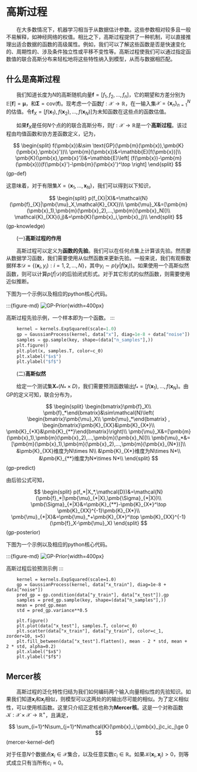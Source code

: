 # 高斯过程

&emsp;&emsp;在大多数情况下，机器学习相当于从数据估计参数。这些参数相对较多且一般不易解释，如神经网络的权值。相比之下，高斯过程提供了一种机制，可以直接推理出适合数据的函数的高级属性。例如，我们可以了解这些函数是否是快速变化的、周期性的、涉及条件独立性或平移不变性等。高斯过程使我们可以通过指定函数值的联合高斯分布来轻松地将这些特性纳入到模型，从而与数据相匹配。

## 什么是高斯过程

&emsp;&emsp;我们知道长度为$N$的高斯随机向量$\pmb{f}=[f_1,f_2,...,f_n]$，它的期望和方差分别为$\mathbb{E}[\pmb{f}]=\pmb{\mu}$，和$\pmb{\Sigma}=\text{cov}(\pmb{f})$。现考虑一个函数$f:\mathcal{X}\rightarrow\mathbb{R}$，在一输入集$\mathcal{X}=\{\pmb{x}_n\}_{n=1}^N$的估值。令$\pmb{f}_X=[f(\pmb{x}_1),f(\pmb{x}_2),...,f(\pmb{x}_N)]$为未知函数在这些点的函数估值。

&emsp;&emsp;如果$\pmb{f}_X$是任何$N$个点的的联合高斯分布，则$f:\mathcal{X}\rightarrow \mathbb{R}$是一个**高斯过程**。该过程由均值函数和协方差函数定义，记为，

$$
\begin{split}
f(\pmb{x})&\sim \text{GP}(\pmb{m}(\pmb{x}),\pmb{K}(\pmb{x},\pmb{x}'))\\
\pmb{m}(\pmb{x})&=\mathbb{E}[f(\pmb{x})]\\
\pmb{K}(\pmb{x},\pmb{x}'))&=\mathbb{E}\left[ (f(\pmb{x})-\pmb{m}(\pmb{x}))(f(\pmb{x}')-\pmb{m}(\pmb{x}')^\top \right]
\end{split}
$$(gp-def)

这意味着，对于有限集$X=\{\pmb{x}_1,...,\pmb{x}_N\}$，我们可以得到以下知识，

$$
\begin{split}
p(f_{X}|X)&=\mathcal{N}(\pmb{f}_{X}|\pmb{\mu}_X,\mathcal{K}_{XX})\\
\pmb{\mu}_X&=[\pmb{m}(\pmb{x}_1),\pmb{m}(\pmb{x}_2),...,\pmb{m}(\pmb{x}_N)]\\
\mathcal{K}_{XX}(i,j)&=\pmb{K}(\pmb{x}_i,\pmb{x}_j)\\
\end{split}
$$(gp-knowledge)






&emsp;&emsp;(一)**高斯过程的作用**

&emsp;&emsp;高斯过程可以定义为**函数的先验**。我们可以在任何点集上计算该先验。然而要从数据学习函数，我们需要使用从似然函数来更新先验。一般来说，我们有观察数据样本$\mathcal{D}=\{(\pmb{x}_i,y_i):i=1,2,...,N\}$，其中$y_i\sim p(y|f(\pmb{x}_i))$。如果使用一个高斯似然函数，则可以计算$p(f|\mathcal{D})$的后验闭式形式。对于其它形式的似然函数，则需要使用近似推断。

下图为一个示例以及相应的python核心代码。

:::{figure-md}
![GP-Prior](../img/gp-prior.png){width=400px}

高斯过程先验示例，一个样本即为一个函数。
:::

```python
    kernel = kernels.ExpSquared(scale=1.0)
    gp = GaussianProcess(kernel, data["x"], diag=1e-8 + data["noise"])
    samples = gp.sample(key, shape=(data["n_samples"],))
    plt.figure()
    plt.plot(x, samples.T, color=c_0)
    plt.xlabel("$x$")
    plt.ylabel("$f$")
```

&emsp;&emsp;(二)**高斯似然**

&emsp;&emsp;给定一个测试集$\pmb{X}_*(N_*\times D)$，我们需要预测函数输出$f_*=[f(\pmb{x}_1),...,f(\pmb{x}_N)$。由GP的定义可知，联合分布为，

$$
\begin{split}
\begin{bmatrix}\pmb{f}_X\\ \pmb{f}_*\end{bmatrix}&\sim\mathcal{N}\left( \begin{bmatrix}\pmb{\mu}_X\\ \pmb{\mu}_*\end{bmatrix} , \begin{bmatrix}\pmb{K}_{XX}&\pmb{K}_{X*}\\ \pmb{K}_{*X}&\pmb{K}_{**}\end{bmatrix}\right)\\
\pmb{\mu}_X&=[\pmb{m}(\pmb{x}_1),\pmb{m}(\pmb{x}_2),...,\pmb{m}(\pmb{x}_N)]\\
\pmb{\mu}_*&=[\pmb{m}(\pmb{x}_1),\pmb{m}(\pmb{x}_2),...,\pmb{m}(\pmb{x}_{N*})]\\
&\pmb{K}_{XX}维度为N\times N\\
&\pmb{K}_{X*}维度为N\times N*\\
&\pmb{K}_{**}维度为N*\times N*\\
\end{split}
$$(gp-predict)

由后验公式可知，

$$
\begin{split}
p(f_*|X_*,\mathcal{D})&=\mathcal{N}(\pmb{f}_*|\pmb{\mu}_{*|X},\pmb{\Sigma}_{*|X})\\
\pmb{\Sigma}_{*|X}&=\pmb{K}_{**}-\pmb{K}_{X*}^\top \pmb{K}_{XX}^{-1}\pmb{K}_{X*}\\
\pmb{\mu}_{*|X}&=\pmb{\mu}_*+\pmb{K}_{X*}^\top \pmb{K}_{XX}^{-1}(\pmb{f}_X-\pmb{\mu}_X)
\end{split}
$$(gp-posterior)


下图为一个示例以及相应的python核心代码。

:::{figure-md}
![GP-Prior](../img/gp-post-predict.png){width=400px}

高斯过程后验预测示例
:::

```ptyhon
    kernel = kernels.ExpSquared(scale=1.0)
    gp = GaussianProcess(kernel, data["x_train"], diag=1e-8 + data["noise"])
    pred_gp = gp.condition(data["y_train"], data["x_test"]).gp
    samples = pred_gp.sample(key, shape=(data["n_samples"],))
    mean = pred_gp.mean
    std = pred_gp.variance**0.5

    plt.figure()
    plt.plot(data["x_test"], samples.T, color=c_0)
    plt.scatter(data["x_train"], data["y_train"], color=c_1, zorder=10, s=5)
    plt.fill_between(data["x_test"].flatten(), mean - 2 * std, mean + 2 * std, alpha=0.2)
    plt.xlabel("$x$")
    plt.ylabel("$f$")
```

## Mercer核

&emsp;&emsp;高斯过程的泛化特性归结为我们如何编码两个输入向量相似性的先验知识。如果我们知道$\pmb{x}_i$和$\pmb{x}_j$相似，则模型可以这两处的的输出尽可能的相似。为了定义相似性，可以使用核函数。这里只介绍正定核也称为**Mercer核**。这是一个对称函数$\mathcal{K}:\mathcal{X}\times\mathcal{X}\rightarrow\mathbb{R}^+$，且满足，

$$
\sum_{i=1}^N\sum_{j=1}^N\mathcal{K}(\pmb{x}_i,\pmb{x}_j)c_ic_j\ge 0
$$(mercer-kernel-def)

对于任意$N$个数据点$\pmb{x}_i\in\mathcal{X}$集合，以及任意实数$c_i\in\mathbb{R}$。如果$\mathcal{K}(\pmb{x}_i,\pmb{x}_j)>0$，则等式成立只有当所有$c_i=0$。
